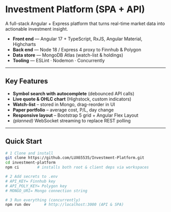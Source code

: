 # Investment Platform (SPA + API)

A full-stack Angular + Express platform that turns real-time market data into actionable investment insight.

* **Front end** — Angular 17 + TypeScript, RxJS, Angular Material, Highcharts  
* **Back end** — Node 18 / Express 4 proxy to Finnhub & Polygon  
* **Data store** — MongoDB Atlas (watch-list & holdings)  
* **Tooling** — ESLint · Nodemon · Concurrently

---

## Key Features
- **Symbol search with autocomplete** (debounced API calls)  
- **Live quote & OHLC chart** (Highstock, custom indicators)  
- **Watch-list** – stored in Mongo, drag-reorder in UI  
- **Paper portfolio** – average cost, P/L, day change  
- **Responsive layout** – Bootstrap 5 grid + Angular Flex Layout  
- *(planned)* WebSocket streaming to replace REST polling

---

## Quick Start

```bash
# 1 Clone and install
git clone https://github.com/LUX65535/Investment-Platform.git
cd investment-platform
npm ci        # installs both root & client deps via workspaces

# 2 Add secrets to .env
# API_KEY= Finnhub key
# API_POLY_KEY= Polygon key
# MONGO_URI= Mongo connection string

# 3 Run everything (concurrently)
npm run dev      # http://localhost:3000 (API & SPA)
